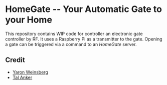 # HomeGate -- Your Automatic Gate to your Home 

This repository contains WIP code for controller an electronic gate controller by RF. 
It uses a Raspberry Pi as a transmitter to the gate. Opening a gate can be triggered 
via a command to an *HomeGate* server.


## Credit
- [Yaron Weinsberg](wyaron@gmail.com)
- [Tal Anker](tal.anker@gmail.com)
